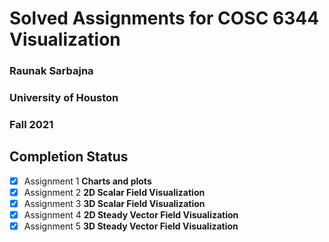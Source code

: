 # Solved Assignments for COSC 6344 Visualization
### Raunak Sarbajna
### University of Houston
### Fall 2021

## Completion Status

- [x] Assignment 1 **Charts and plots**
- [x] Assignment 2 **2D Scalar Field Visualization**
- [x] Assignment 3 **3D Scalar Field Visualization**
- [x] Assignment 4 **2D Steady Vector Field Visualization**
- [x] Assignment 5 **3D Steady Vector Field Visualization**
